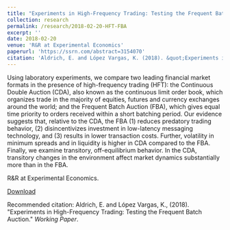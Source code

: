 ```yaml
---
title: "Experiments in High-Frequency Trading: Testing the Frequent Batch Auction"
collection: research
permalink: /research/2018-02-20-HFT-FBA
excerpt: ''
date: 2018-02-20
venue: 'R&R at Experimental Economics'
paperurl: 'https://ssrn.com/abstract=3154070'
citation: 'Aldrich, E. and López Vargas, K. (2018). &quot;Experiments in High-Frequency Trading: Testing the Frequent Batch Auction.&quot; <i>Working Paper</i>.'
---
```

Using laboratory experiments, we compare two leading financial market formats in the presence of high-frequency trading (HFT):  the Continuous Double Auction (CDA), also known as the continuous limit order book, which organizes trade in the majority of equities, futures and currency exchanges around the world; and the Frequent Batch Auction (FBA), which gives equal time priority to orders received within a short batching period. Our evidence suggests that, relative to the CDA, the FBA (1) reduces predatory trading behavior, (2) disincentivizes investment in low-latency messaging technology, and (3) results in lower transaction costs. Further, volatility in minimum spreads and in liquidity is higher in CDA compared to the FBA. Finally, we examine transitory, off-equilibrium behavior. In the CDA, transitory changes in the environment affect market dynamics substantially more than in the FBA.

R&R at Experimental Economics.

[Download](https://ssrn.com/abstract=3154070)

Recommended citation: Aldrich, E. and López Vargas, K., (2018). "Experiments in High-Frequency Trading: Testing the Frequent Batch Auction." <i>Working Paper</i>.
